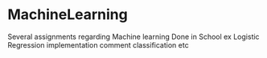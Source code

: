 # MachineLearning
Several assignments regarding Machine learning Done in School
ex Logistic Regression implementation comment classification etc
